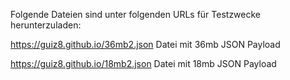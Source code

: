 Folgende Dateien sind unter folgenden URLs für Testzwecke herunterzuladen:

https://guiz8.github.io/36mb2.json  Datei mit 36mb JSON Payload

https://guiz8.github.io/18mb2.json  Datei mit 18mb JSON Payload


